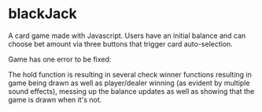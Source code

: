 # blackJack
A card game made with Javascript. Users have an initial balance and can choose bet amount via three buttons that trigger card auto-selection.

Game has one error to be fixed:

The hold function is resulting in several check winner functions resulting in game being drawn as well as player/dealer winning (as evident by multiple sound effects), messing up the balance updates as well as showing that the game is drawn when it's not.

